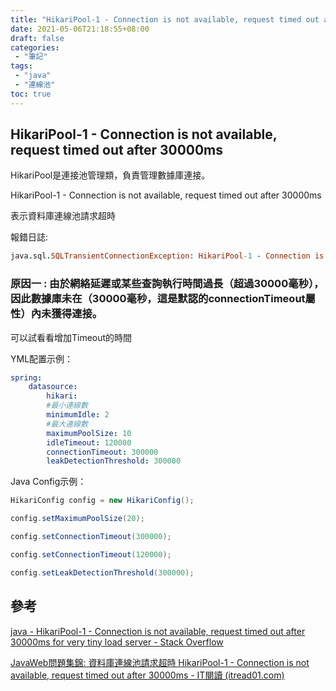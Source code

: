 ```yaml
---
title: "HikariPool-1 - Connection is not available, request timed out after 30000ms"
date: 2021-05-06T21:18:55+08:00
draft: false
categories:
 - "筆記"
tags:
 - "java"
 - "連線池"
toc: true
---
```


## HikariPool-1 - Connection is not available, request timed out after 30000ms

<!-- 簡介 -->

HikariPool是連接池管理類，負責管理數據庫連接。

HikariPool-1 - Connection is not available, request timed out after 30000ms

表示資料庫連線池請求超時

<!--more-->

報錯日誌:

```prolog
java.sql.SQLTransientConnectionException: HikariPool-1 - Connection is not available, request timed out after 30000ms.
```

### **原因一 : 由於網絡延遲或某些查詢執行時間過長（超過30000毫秒），因此數據庫未在（30000毫秒，這是默認的connectionTimeout屬性）內未獲得連接。**

可以試看看增加Timeout的時間

YML配置示例：

```yaml
spring:
	datasource:
		hikari:
		#最小連線數
		minimumIdle: 2
		#最大連線數
		maximumPoolSize: 10
		idleTimeout: 120000
		connectionTimeout: 300000
		leakDetectionThreshold: 300000
```

Java Config示例：

```java
HikariConfig config = new HikariConfig();

config.setMaximumPoolSize(20);

config.setConnectionTimeout(300000);

config.setConnectionTimeout(120000);

config.setLeakDetectionThreshold(300000);
```

## **參考**

[java - HikariPool-1 - Connection is not available, request timed out after 30000ms for very tiny load server - Stack Overflow](https://stackoverflow.com/questions/47758091/hikaripool-1-connection-is-not-available-request-timed-out-after-30000ms-for)

[JavaWeb問題集錦: 資料庫連線池請求超時 HikariPool-1 - Connection is not available, request timed out after 30000ms - IT閱讀 (itread01.com)](https://www.itread01.com/content/1543459742.html)
